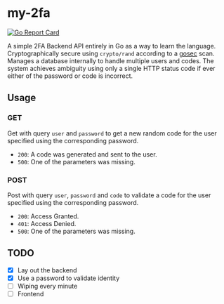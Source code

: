 # my-2fa
[![Go Report Card](https://goreportcard.com/badge/github.com/noxtal/my-2fa)](https://goreportcard.com/report/github.com/noxtal/my-2fa)

A simple 2FA Backend API entirely in Go as a way to learn the language. Cryptographically secure using `crypto/rand` according to a [gosec](https://github.com/securego/gosec) scan. Manages a database internally to handle multiple users and codes. The system achieves ambiguity using only a single HTTP status code if ever either of the password or code is incorrect.

## Usage
### GET
Get with query `user` and `password` to get a new random code for the user specified using the corresponding password.

- `200`: A code was generated and sent to the user.
- `500`: One of the parameters was missing.

### POST
Post with query `user`, `password` and `code` to validate a code for the user specified using the corresponding password.

- `200`: Access Granted.
- `401`: Access Denied.
- `500`: One of the parameters was missing.

## TODO
- [x] Lay out the backend
- [x] Use a password to validate identity
- [ ] Wiping every minute
- [ ] Frontend